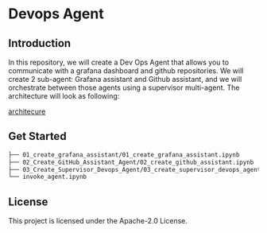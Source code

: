 # Devops Agent

## Introduction

In this repository, we will create a Dev Ops Agent that allows you to communicate with a grafana dashboard and github repositories. We will create 2 sub-agent: Grafana assistant and Github assistant, and we will orchestrate between those agents using a supervisor multi-agent. The architecture will look as following:

[architecure](/src/examples/amazon-bedrock-multi-agent-collaboration/devops_agent/architecure.png)

## Get Started

```bash
├── 01_create_grafana_assistant/01_create_grafana_assistant.ipynb
├── 02_Create_GitHub_Assistant_Agent/02_create_github_assistant.ipynb
├── 03_Create_Supervisor_Devops_Agent/03_create_supervisor_devops_agent.ipynb
└── invoke_agent.ipynb
```

## License

This project is licensed under the Apache-2.0 License.